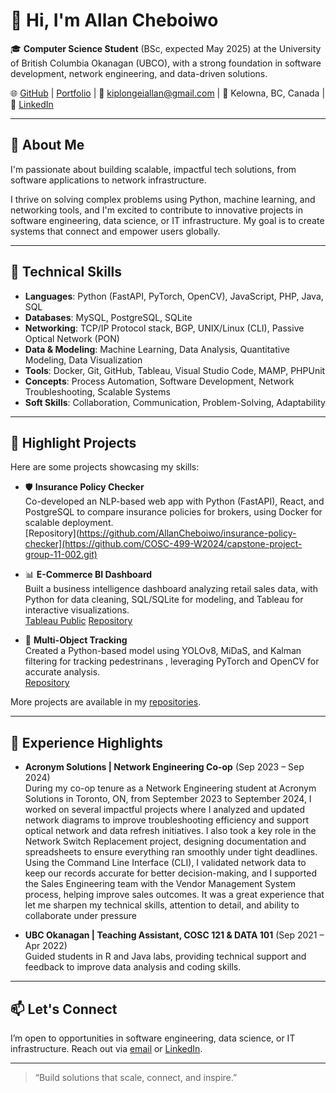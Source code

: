 # 👋 Hi, I'm Allan Cheboiwo

🎓 **Computer Science Student** (BSc, expected May 2025) at the University of British Columbia Okanagan (UBCO), with a strong foundation in software development, network engineering, and data-driven solutions.

🌐 [GitHub](https://github.com/AllanCheboiwo) | [Portfolio](https://allancheboiwo.com) | 📧 [kiplongeiallan@gmail.com](mailto:kiplongeiallan@gmail.com) | 📍 Kelowna, BC, Canada | 🔗 [LinkedIn](https://www.linkedin.com/in/allan-cheboiwo-1840b7209)

---

## 🚀 About Me

I'm passionate about building scalable, impactful tech solutions, from software applications to network infrastructure.

I thrive on solving complex problems using Python, machine learning, and networking tools, and I'm excited to contribute to innovative projects in software engineering, data science, or IT infrastructure. My goal is to create systems that connect and empower users globally.

---

## 🧠 Technical Skills

- **Languages**: Python (FastAPI, PyTorch, OpenCV), JavaScript, PHP, Java, SQL
- **Databases**: MySQL, PostgreSQL, SQLite
- **Networking**: TCP/IP Protocol stack, BGP, UNIX/Linux (CLI), Passive Optical Network (PON)
- **Data & Modeling**: Machine Learning, Data Analysis, Quantitative Modeling, Data Visualization
- **Tools**: Docker, Git, GitHub, Tableau, Visual Studio Code, MAMP, PHPUnit
- **Concepts**: Process Automation, Software Development, Network Troubleshooting, Scalable Systems
- **Soft Skills**: Collaboration, Communication, Problem-Solving, Adaptability

---

## 📂 Highlight Projects

Here are some projects showcasing my skills:

- 🛡️ **Insurance Policy Checker**  
  Co-developed an NLP-based web app with Python (FastAPI), React, and PostgreSQL to compare insurance policies for brokers, using Docker for scalable deployment.  
  [Repository](https://github.com/AllanCheboiwo/insurance-policy-checker](https://github.com/COSC-499-W2024/capstone-project-group-11-002.git)

- 📊 **E-Commerce BI Dashboard**  
  Built a business intelligence dashboard analyzing retail sales data, with Python for data cleaning, SQL/SQLite for modeling, and Tableau for interactive visualizations.  
  [Tableau Public](https://public.tableau.com/views/ecommerce-dashboard/E-CommerceSalesDashboard)
  [Repository](https://github.com/AllanCheboiwo/ecommerce-dashboard.git)
 
  

- 📍 **Multi-Object Tracking**  
  Created a Python-based model using YOLOv8, MiDaS, and Kalman filtering for tracking pedestrinans , leveraging PyTorch and OpenCV for accurate analysis.  
    [Repository](https://github.com/COSC444-GROUP10/depthmot.git)

More projects are available in my [repositories](https://github.com/AllanCheboiwo?tab=repositories).

---

## 💼 Experience Highlights

- **Acronym Solutions | Network Engineering Co-op** (Sep 2023 – Sep 2024)  
During my co-op tenure as a Network Engineering student at Acronym Solutions in Toronto, ON, from September 2023 to September 2024, I worked on several impactful projects where I analyzed and updated network diagrams to improve troubleshooting efficiency and support optical network and data refresh initiatives. I also took a key role in the Network Switch Replacement project, designing documentation and spreadsheets to ensure everything ran smoothly under tight deadlines. Using the Command Line Interface (CLI), I validated network data to keep our records accurate for better decision-making, and I supported the Sales Engineering team with the Vendor Management System process, helping improve sales outcomes. It was a great experience that let me sharpen my technical skills, attention to detail, and ability to collaborate under pressure

- **UBC Okanagan | Teaching Assistant, COSC 121 & DATA 101** (Sep 2021 – Apr 2022)  
  Guided students in R and Java labs, providing technical support and feedback to improve data analysis and coding skills.

---

## 📫 Let's Connect

I’m open to opportunities in software engineering, data science, or IT infrastructure. Reach out via [email](mailto:kiplongeiallan@gmail.com) or [LinkedIn](https://www.linkedin.com/in/allan-cheboiwo-1840b7209).

---

> “Build solutions that scale, connect, and inspire.”
